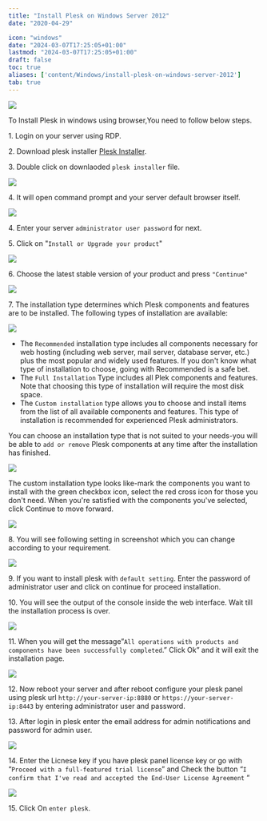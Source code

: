 ```yaml
---
title: "Install Plesk on Windows Server 2012"
date: "2020-04-29"

icon: "windows"
date: "2024-03-07T17:25:05+01:00"
lastmod: "2024-03-07T17:25:05+01:00" 
draft: false
toc: true
aliases: ['content/Windows/install-plesk-on-windows-server-2012']
tab: true
---
```


![](images/Install-Plesk-on-Windows-Server-2012_utho.jpg)

To Install Plesk in windows using browser,You need to follow below steps.

1\. Login on your server using RDP.

2\. Download plesk installer [Plesk Installer](https://installer-win.plesk.com/plesk-installer.exe).

3\. Double click on downlaoded `plesk installer` file.

![](images/Screenshot_1-4.png)

4\. It will open command prompt and your server default browser itself.

![](images/Screenshot_2-3.png)

4\. Enter your server `administrator user password` for next.

5\. Click on "`Install or Upgrade your product`"

![](images/Screenshot_3-4.png)

6\. Choose the latest stable version of your product and press `"Continue"`

![](images/Screenshot_4-3.png)

7\. The installation type determines which Plesk components and features are to be installed. The following types of installation are available:

![](images/Screenshot_5-4.png)

- The `Recommended` installation type includes all components necessary for web hosting (including web server, mail server, database server, etc.) plus the most popular and widely used features. If you don't know what type of installation to choose, going with Recommended is a safe bet.
- The `Full Installation` Type includes all Plek components and features. Note that choosing this type of installation will require the most disk space.
- The `Custom installation` type allows you to choose and install items from the list of all available components and features. This type of installation is recommended for experienced Plesk administrators.

You can choose an installation type that is not suited to your needs-you will be able to `add or remove` Plesk components at any time after the installation has finished.

![](images/Screenshot_6-3.png)

The custom installation type looks like-mark the components you want to install with the green checkbox icon, select the red cross icon for those you don't need. When you're satisfied with the components you've selected, click Continue to move forward.

![](images/Screenshot_7-1.png)

8\. You will see following setting in screenshot which you can change according to your requirement.

![](images/Screenshot_1-5.png)

9\. If you want to install plesk with `default setting`. Enter the password of administrator user and click on continue for proceed installation.

10\. You will see the output of the console inside the web interface. Wait till the installation process is over.

![](images/Screenshot_2-4.png)

11\. When you will get the message”`All operations with products and components have been successfully completed`.” Click Ok” and it will exit the installation page.

![](images/Screenshot_7-2.png)

12\. Now reboot your server and after reboot configure your plesk panel using plesk url `http://your-server-ip:8880` or `https://your-server-ip:8443` by entering administrator user and password.

13\. After login in plesk enter the email address for admin notifications and password for admin user.

![](images/Screenshot_9-2.png)

14\. Enter the Licnese key if you have plesk panel license key or go with “`Proceed with a full-featured trial license`” and Check the button “`I confirm that I've read and accepted the End-User License Agreement` “

![](images/Screenshot_8-2.png)

15\. Click On `enter plesk`.
